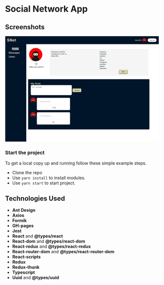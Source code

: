 # Social Network App

## Screenshots
![Project screenshot](/src/assets/images/snetscreenshoot.png)


### Start the project
To get a local copy up and running follow these simple example steps.
- Clone the repo
- Use `yarn install` to install modules.
- Use `yarn start` to start project.

## Technologies Used

- **Ant Design**
- **Axios**
- **Formik**
- **GH-pages**
- **Jest**
- **React** and **@types/react**
- **React-dom** and **@types/react-dom**
- **React-redux** and **@types/react-redux**
- **React-router-dom** and **@types/react-router-dom**
- **React-scripts**
- **Redux**
- **Redux-thunk**
- **Typescript**
- **Uuid** and **@types/uuid**
